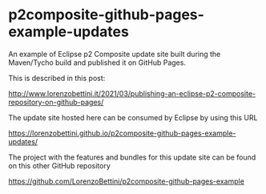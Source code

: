 # p2composite-github-pages-example-updates

An example of Eclipse p2 Composite update site built during the Maven/Tycho build and published it on GitHub Pages.

This is described in this post:

http://www.lorenzobettini.it/2021/03/publishing-an-eclipse-p2-composite-repository-on-github-pages/

The update site hosted here can be consumed by Eclipse by using this URL

https://lorenzobettini.github.io/p2composite-github-pages-example-updates/

The project with the features and bundles for this update site can be found on this other GitHub repository

https://github.com/LorenzoBettini/p2composite-github-pages-example
